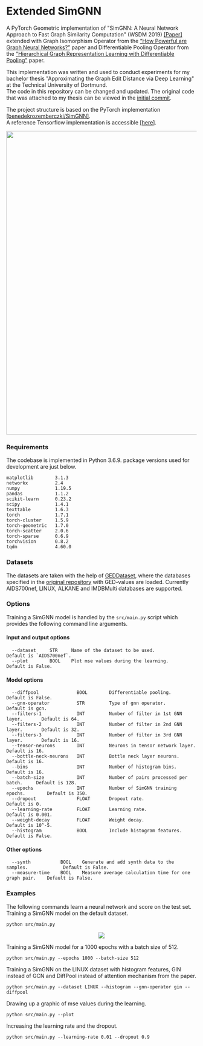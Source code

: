 Extended SimGNN
============================================
A PyTorch Geometric implementation of "SimGNN: A Neural Network Approach to Fast Graph Similarity Computation" (WSDM 2019) [[Paper]](http://web.cs.ucla.edu/~yzsun/papers/2019_WSDM_SimGNN.pdf)
extended with Graph Isomorphism Operator from the [“How Powerful are Graph Neural Networks?”](https://arxiv.org/abs/1810.00826) paper
and Differentiable Pooling Operator from the ["Hierarchical Graph Representation Learning with Differentiable Pooling"](https://arxiv.org/abs/1806.08804) paper.  

This implementation was written and used to conduct experiments for my bachelor thesis "Approximating the Graph Edit Distance via Deep Learning" at the Technical University of Dortmund.  
The code in this repository can be changed and updated. The original code that was attached to my thesis can be viewed in the [initial commit](https://github.com/gospodima/Extended-SimGNN/tree/f7f10f032a7a78eac3f609790e50e7627b1de322).

The project structure is based on the PyTorch implementation [[benedekrozemberczki/SimGNN]](https://github.com/benedekrozemberczki/SimGNN).  
A reference Tensorflow implementation is accessible [[here]](https://github.com/yunshengb/SimGNN).


<p align="center">
  <img width="800" src="simgnn.jpg">
</p>
<p align="justify">

### Requirements
The codebase is implemented in Python 3.6.9. package versions used for development are just below.
```
matplotlib        3.1.3
networkx          2.4
numpy             1.19.5
pandas            1.1.2
scikit-learn      0.23.2
scipy             1.4.1
texttable         1.6.3
torch             1.7.1
torch-cluster     1.5.9
torch-geometric   1.7.0
torch-scatter     2.0.6
torch-sparse      0.6.9
torchvision       0.8.2
tqdm              4.60.0
```
### Datasets
The datasets are taken with the help of [GEDDataset](https://pytorch-geometric.readthedocs.io/en/latest/modules/datasets.html#torch_geometric.datasets.GEDDataset),
where the databases specified in the [original repository](https://github.com/yunshengb/SimGNN) with GED-values are loaded. 
Currently AIDS700nef, LINUX, ALKANE and IMDBMulti databases are supported.

### Options
Training a SimGNN model is handled by the `src/main.py` script which provides the following command line arguments.

#### Input and output options
```
  --dataset     STR     Name of the dataset to be used.         Default is `AIDS700nef`.
  --plot        BOOL    Plot mse values during the learning.    Default is False.
```
#### Model options
```
  --diffpool              BOOL        Differentiable pooling.                  Default is False.
  --gnn-operator          STR         Type of gnn operator.                    Default is gcn.
  --filters-1             INT         Number of filter in 1st GNN layer.       Default is 64.
  --filters-2             INT         Number of filter in 2nd GNN layer.       Default is 32. 
  --filters-3             INT         Number of filter in 3rd GNN layer.       Default is 16.
  --tensor-neurons        INT         Neurons in tensor network layer.         Default is 16.
  --bottle-neck-neurons   INT         Bottle neck layer neurons.               Default is 16.
  --bins                  INT         Number of histogram bins.                Default is 16.
  --batch-size            INT         Number of pairs processed per batch.     Default is 128. 
  --epochs                INT         Number of SimGNN training epochs.        Default is 350.
  --dropout               FLOAT       Dropout rate.                            Default is 0.
  --learning-rate         FLOAT       Learning rate.                           Default is 0.001.
  --weight-decay          FLOAT       Weight decay.                            Default is 10^-5.
  --histogram             BOOL        Include histogram features.              Default is False.
```

#### Other options
```
  --synth           BOOL    Generate and add synth data to the samples.             Default is False.
  --measure-time    BOOL    Measure average calculation time for one graph pair.    Default is False.
```

### Examples
The following commands learn a neural network and score on the test set. Training a SimGNN model on the default dataset.
```
python src/main.py
```
<p align="center">
<img style="float: center;" src="simgnn_run.png">
</p>

Training a SimGNN model for a 1000 epochs with a batch size of 512.
```
python src/main.py --epochs 1000 --batch-size 512
```
Training a SimGNN on the LINUX dataset with histogram features, GIN instead of GCN and DiffPool instead of attention mechanism from the paper.
```
python src/main.py --dataset LINUX --histogram --gnn-operator gin --diffpool
```
Drawing up a graphic of mse values during the learning.
```
python src/main.py --plot
```
Increasing the learning rate and the dropout.
```
python src/main.py --learning-rate 0.01 --dropout 0.9
```
